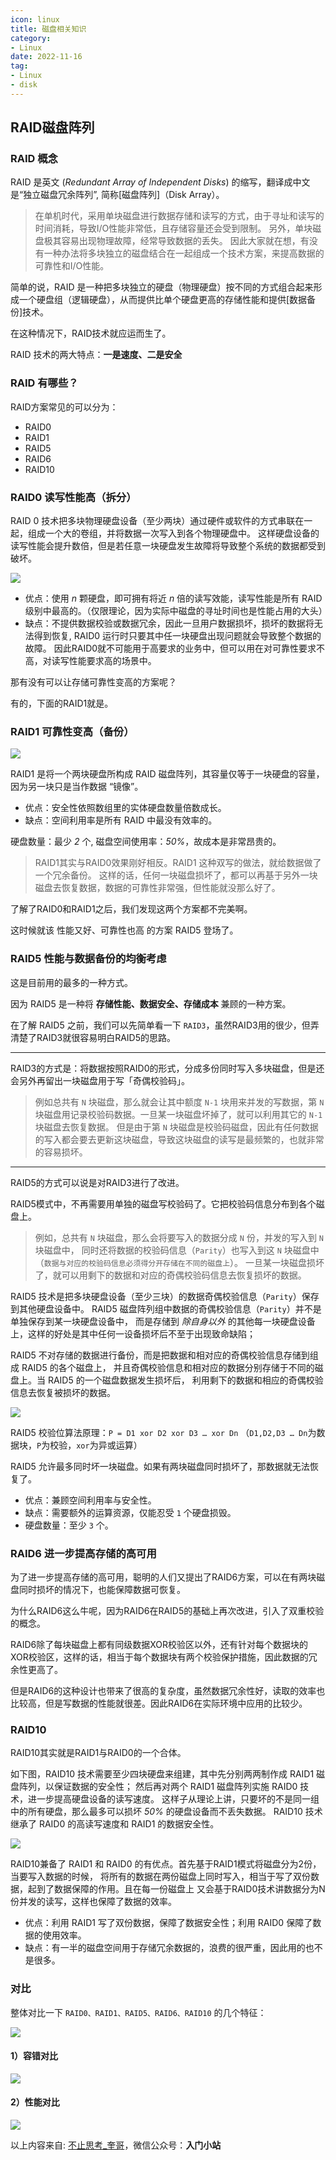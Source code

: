 ```yaml
---
icon: linux
title: 磁盘相关知识
category: 
- Linux
date: 2022-11-16
tag:
- Linux
- disk
---
```


<!-- more -->

## RAID磁盘阵列

### RAID 概念

RAID 是英文 (*Redundant Array of Independent Disks*) 的缩写，翻译成中文是“独立磁盘冗余阵列”, 简称[磁盘阵列]（Disk Array）。

>在单机时代，采用单块磁盘进行数据存储和读写的方式，由于寻址和读写的时间消耗，导致I/O性能非常低，且存储容量还会受到限制。
>另外，单块磁盘极其容易出现物理故障，经常导致数据的丢失。
>因此大家就在想，有没有一种办法将多块独立的磁盘结合在一起组成一个技术方案，来提高数据的可靠性和I/O性能。

简单的说，RAID 是一种把多块独立的硬盘（物理硬盘）按不同的方式组合起来形成一个硬盘组（逻辑硬盘），从而提供比单个硬盘更高的存储性能和提供[数据备份]技术。

在这种情况下，RAID技术就应运而生了。

RAID 技术的两大特点：**一是速度、二是安全**

### RAID 有哪些？

RAID方案常见的可以分为：

- RAID0
- RAID1
- RAID5
- RAID6
- RAID10

### RAID0 读写性能高（拆分）

RAID 0 技术把多块物理硬盘设备（至少两块）通过硬件或软件的方式串联在一起，组成一个大的卷组，并将数据一次写入到各个物理硬盘中。
这样硬盘设备的读写性能会提升数倍，但是若任意一块硬盘发生故障将导致整个系统的数据都受到破坏。

![](./disk.assets/true-raid0.jpg)

- 优点：使用 *n* 颗硬盘，即可拥有将近 *n* 倍的读写效能，读写性能是所有 RAID 级别中最高的。（仅限理论，因为实际中磁盘的寻址时间也是性能占用的大头）
- 缺点：不提供数据校验或数据冗余，因此一旦用户数据损坏，损坏的数据将无法得到恢复, RAID0 运行时只要其中任一块硬盘出现问题就会导致整个数据的故障。
因此RAID0就不可能用于高要求的业务中，但可以用在对可靠性要求不高，对读写性能要求高的场景中。

那有没有可以让存储可靠性变高的方案呢？

有的，下面的RAID1就是。

### RAID1 可靠性变高（备份）

![](./disk.assets/true-raid1.jpg)

RAID1 是将一个两块硬盘所构成 RAID 磁盘阵列，其容量仅等于一块硬盘的容量，因为另一块只是当作数据 “镜像”。

- 优点：安全性依照数组里的实体硬盘数量倍数成长。
- 缺点：空间利用率是所有 RAID 中最没有效率的。

硬盘数量：最少 *2* 个, 磁盘空间使用率：*50%*，故成本是非常昂贵的。

>RAID1其实与RAID0效果刚好相反。RAID1 这种双写的做法，就给数据做了一个冗余备份。
>这样的话，任何一块磁盘损坏了，都可以再基于另外一块磁盘去恢复数据，数据的可靠性非常强，但性能就没那么好了。

了解了RAID0和RAID1之后，我们发现这两个方案都不完美啊。

这时候就该 性能又好、可靠性也高 的方案 RAID5 登场了。

### RAID5 性能与数据备份的均衡考虑

这是目前用的最多的一种方式。

因为 RAID5 是一种将 **存储性能、数据安全、存储成本** 兼顾的一种方案。

在了解 RAID5 之前，我们可以先简单看一下 `RAID3`，虽然RAID3用的很少，但弄清楚了RAID3就很容易明白RAID5的思路。

---

RAID3的方式是：将数据按照RAID0的形式，分成多份同时写入多块磁盘，但是还会另外再留出一块磁盘用于写「奇偶校验码」。

> 例如总共有 `N` 块磁盘，那么就会让其中额度 `N-1` 块用来并发的写数据，第 `N` 块磁盘用记录校验码数据。一旦某一块磁盘坏掉了，就可以利用其它的 `N-1` 块磁盘去恢复数据。
> 但是由于第 `N` 块磁盘是校验码磁盘，因此有任何数据的写入都会要去更新这块磁盘，导致这块磁盘的读写是最频繁的，也就非常的容易损坏。

---

RAID5的方式可以说是对RAID3进行了改进。

RAID5模式中，不再需要用单独的磁盘写校验码了。它把校验码信息分布到各个磁盘上。

> 例如，总共有 `N` 块磁盘，那么会将要写入的数据分成 `N` 份，并发的写入到 `N` 块磁盘中，
> 同时还将数据的校验码信息（`Parity`）也写入到这 `N` 块磁盘中（`数据与对应的校验码信息必须得分开存储在不同的磁盘上`）。
> 一旦某一块磁盘损坏了，就可以用剩下的数据和对应的奇偶校验码信息去恢复损坏的数据。

RAID5 技术是把多块硬盘设备（至少三块）的数据奇偶校验信息（`Parity`）保存到其他硬盘设备中。
RAID5 磁盘阵列组中数据的奇偶校验信息（`Parity`）并不是单独保存到某一块硬盘设备中，
而是存储到 *除自身以外* 的其他每一块硬盘设备上，这样的好处是其中任何一设备损坏后不至于出现致命缺陷；

RAID5 不对存储的数据进行备份，而是把数据和相对应的奇偶校验信息存储到组成 RAID5 的各个磁盘上，
并且奇偶校验信息和相对应的数据分别存储于不同的磁盘上。当 RAID5 的一个磁盘数据发生损坏后，
利用剩下的数据和相应的奇偶校验信息去恢复被损坏的数据。

![](./disk.assets/raid5.png)

RAID5 校验位算法原理：`P = D1 xor D2 xor D3 … xor Dn` （`D1,D2,D3 … Dn`为数据块，`P`为校验，`xor`为异或运算）

RAID5 允许最多同时坏一块磁盘。如果有两块磁盘同时损坏了，那数据就无法恢复了。

- 优点：兼顾空间利用率与安全性。
- 缺点：需要额外的运算资源，仅能忍受 `1` 个硬盘损毁。
- 硬盘数量：至少 `3` 个。

### RAID6 进一步提高存储的高可用

为了进一步提高存储的高可用，聪明的人们又提出了RAID6方案，可以在有两块磁盘同时损坏的情况下，也能保障数据可恢复。

为什么RAID6这么牛呢，因为RAID6在RAID5的基础上再次改进，引入了双重校验的概念。

RAID6除了每块磁盘上都有同级数据XOR校验区以外，还有针对每个数据块的XOR校验区，这样的话，相当于每个数据块有两个校验保护措施，因此数据的冗余性更高了。

但是RAID6的这种设计也带来了很高的复杂度，虽然数据冗余性好，读取的效率也比较高，但是写数据的性能就很差。因此RAID6在实际环境中应用的比较少。

### RAID10

RAID10其实就是RAID1与RAID0的一个合体。

如下图，RAID10 技术需要至少四块硬盘来组建，其中先分别两两制作成 RAID1 磁盘阵列，以保证数据的安全性；
然后再对两个 RAID1 磁盘阵列实施 RAID0 技术，进一步提高硬盘设备的读写速度。
这样子从理论上讲，只要坏的不是同一组中的所有硬盘，那么最多可以损坏 *50%* 的硬盘设备而不丢失数据。
RAID10 技术继承了 RAID0 的高读写速度和 RAID1 的数据安全性。

![](./disk.assets/true-raid10.jpg)

RAID10兼备了 RAID1 和 RAID0 的有优点。首先基于RAID1模式将磁盘分为2份，当要写入数据的时候，
将所有的数据在两份磁盘上同时写入，相当于写了双份数据，起到了数据保障的作用。且在每一份磁盘上
又会基于RAID0技术讲数据分为N份并发的读写，这样也保障了数据的效率。

- 优点：利用 RAID1 写了双份数据，保障了数据安全性；利用 RAID0 保障了数据的使用效率。
- 缺点：有一半的磁盘空间用于存储冗余数据的，浪费的很严重，因此用的也不是很多。

### 对比

整体对比一下 `RAID0、RAID1、RAID5、RAID6、RAID10` 的几个特征：

![](./disk.assets/true-raid.jpg)

#### 1）容错对比

![](./disk.assets/raidall1.png)

#### 2）性能对比

![](./disk.assets/raidall2.png)


以上内容来自: [不止思考_奎哥](https://m.imooc.com/article/264962)，微信公众号：**入门小站**
